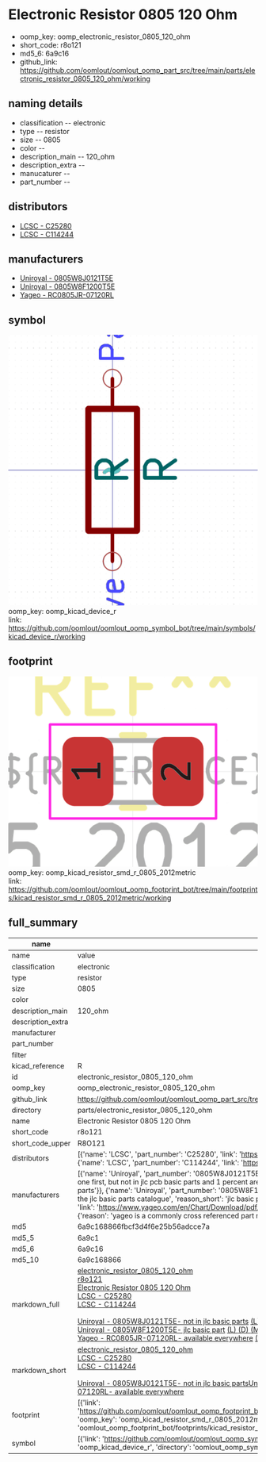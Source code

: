 # Electronic Resistor 0805 120 Ohm

  
* oomp_key: oomp_electronic_resistor_0805_120_ohm 
* short_code: r8o121
* md5_6: 6a9c16  
* github_link: https://github.com/oomlout/oomlout_oomp_part_src/tree/main/parts/electronic_resistor_0805_120_ohm/working  
## naming details
* classification -- electronic
* type -- resistor
* size -- 0805
* color -- 
* description_main -- 120_ohm
* description_extra -- 
* manucaturer -- 
* part_number -- 

## distributors
* [LCSC - C25280](https://lcsc.com/product-detail/C25280.html)  
* [LCSC - C114244](https://lcsc.com/product-detail/C114244.html)  

## manufacturers
* [Uniroyal - 0805W8J0121T5E]()  
* [Uniroyal - 0805W8F1200T5E]()  
* [Yageo - RC0805JR-07120RL](https://www.yageo.com/en/Chart/Download/pdf/RC0805JR-07120RL)  

## symbol

![](symbol/0/working/working_600.png)  
oomp_key: oomp_kicad_device_r  
link: https://github.com/oomlout/oomlout_oomp_symbol_bot/tree/main/symbols/kicad_device_r/working  

## footprint

![](footprint/0/working/working_600.png)  
oomp_key: oomp_kicad_resistor_smd_r_0805_2012metric  
link: https://github.com/oomlout/oomlout_oomp_footprint_bot/tree/main/footprints/kicad_resistor_smd_r_0805_2012metric/working  

## full_summary
| name | value | 
| --- | --- | 
| name | value | 
| classification | electronic | 
| type | resistor | 
| size | 0805 | 
| color |  | 
| description_main | 120_ohm | 
| description_extra |  | 
| manufacturer |  | 
| part_number |  | 
| filter |  | 
| kicad_reference | R | 
| id | electronic_resistor_0805_120_ohm | 
| oomp_key | oomp_electronic_resistor_0805_120_ohm | 
| github_link | https://github.com/oomlout/oomlout_oomp_part_src/tree/main/parts/electronic_resistor_0805_120_ohm/working | 
| directory | parts/electronic_resistor_0805_120_ohm | 
| name | Electronic Resistor 0805 120 Ohm | 
| short_code | r8o121 | 
| short_code_upper | R8O121 | 
| distributors | [{'name': 'LCSC', 'part_number': 'C25280', 'link': 'https://lcsc.com/product-detail/C25280.html', 'id': 'distributor_lcsc'}, {'name': 'LCSC', 'part_number': 'C114244', 'link': 'https://lcsc.com/product-detail/C114244.html', 'id': 'distributor_lcsc'}] | 
| manufacturers | [{'name': 'Uniroyal', 'part_number': '0805W8J0121T5E', 'link': '', 'id': 'manufacturer_uniroyal', 'note': {'reason': 'did this one first, but not in jlc pcb basic parts and 1 percent are and they are the same price', 'reason_short': 'not in jlc basic parts'}}, {'name': 'Uniroyal', 'part_number': '0805W8F1200T5E', 'link': '', 'id': 'manufacturer_uniroyal', 'note': {'reason': 'in the jlc basic parts catalogue', 'reason_short': 'jlc basic part'}}, {'name': 'Yageo', 'part_number': 'RC0805JR-07120RL', 'link': 'https://www.yageo.com/en/Chart/Download/pdf/RC0805JR-07120RL', 'id': 'manufacturer_yageo', 'note': {'reason': 'yageo is a commonly cross referenced part number', 'reason_short': 'available everywhere'}}] | 
| md5 | 6a9c168866fbcf3d4f6e25b56adcce7a | 
| md5_5 | 6a9c1 | 
| md5_6 | 6a9c16 | 
| md5_10 | 6a9c168866 | 
| markdown_full | [electronic_resistor_0805_120_ohm](https://github.com/oomlout/oomlout_oomp_part_src/tree/main/parts/electronic_resistor_0805_120_ohm/working)<br>[r8o121](https://github.com/oomlout/oomlout_oomp_part_src/tree/main/parts/electronic_resistor_0805_120_ohm/working)<br>[Electronic Resistor 0805 120 Ohm](https://github.com/oomlout/oomlout_oomp_part_src/tree/main/parts/electronic_resistor_0805_120_ohm/working)<br>[LCSC - C25280<br>](https://lcsc.com/product-detail/C25280.html)[LCSC - C114244<br>](https://lcsc.com/product-detail/C114244.html)<br>[Uniroyal - 0805W8J0121T5E- not in jlc basic parts]() [(L)  ](https://www.lcsc.com/search?q=0805W8J0121T5E)[(D)  ](https://www.digikey.com/en/products?keywords=0805W8J0121T5E)[(M)  ](https://www.mouser.com/Search/Refine?Keyword=0805W8J0121T5E)[(N)  ](https://www.newark.com/search?st=0805W8J0121T5E)[(SZ)  ](https://so.szlcsc.com/global.html?k=0805W8J0121T5E)<br>[Uniroyal - 0805W8F1200T5E- jlc basic part]() [(L)  ](https://www.lcsc.com/search?q=0805W8F1200T5E)[(D)  ](https://www.digikey.com/en/products?keywords=0805W8F1200T5E)[(M)  ](https://www.mouser.com/Search/Refine?Keyword=0805W8F1200T5E)[(N)  ](https://www.newark.com/search?st=0805W8F1200T5E)[(SZ)  ](https://so.szlcsc.com/global.html?k=0805W8F1200T5E)<br>[Yageo - RC0805JR-07120RL- available everywhere](https://www.yageo.com/en/Chart/Download/pdf/RC0805JR-07120RL) [(L)  ](https://www.lcsc.com/search?q=RC0805JR-07120RL)[(D)  ](https://www.digikey.com/en/products?keywords=RC0805JR-07120RL)[(M)  ](https://www.mouser.com/Search/Refine?Keyword=RC0805JR-07120RL)[(N)  ](https://www.newark.com/search?st=RC0805JR-07120RL)[(SZ)  ](https://so.szlcsc.com/global.html?k=RC0805JR-07120RL)<br> | 
| markdown_short | [electronic_resistor_0805_120_ohm](https://github.com/oomlout/oomlout_oomp_part_src/tree/main/parts/electronic_resistor_0805_120_ohm/working)<br>[LCSC - C25280<br>](https://lcsc.com/product-detail/C25280.html)[LCSC - C114244<br>](https://lcsc.com/product-detail/C114244.html)<br>[Uniroyal - 0805W8J0121T5E- not in jlc basic parts]()[Uniroyal - 0805W8F1200T5E- jlc basic part]()[Yageo - RC0805JR-07120RL- available everywhere](https://www.yageo.com/en/Chart/Download/pdf/RC0805JR-07120RL) | 
| footprint | [{'link': 'https://github.com/oomlout/oomlout_oomp_footprint_bot/tree/main/foootprntss/kicad_resistor_smd_r_0805_2012metric', 'oomp_key': 'oomp_kicad_resistor_smd_r_0805_2012metric', 'directory': 'oomlout_oomp_footprint_bot/footprints/kicad_resistor_smd_r_0805_2012metric//working/working.kicad_mod'}] | 
| symbol | [{'link': 'https://github.com/oomlout/oomlout_oomp_symbol_bot/tree/main/symbols/kicad_device_r', 'oomp_key': 'oomp_kicad_device_r', 'directory': 'oomlout_oomp_symbol_bot/symbols/kicad_device_r//working/working.kicad_sym'}] | 
